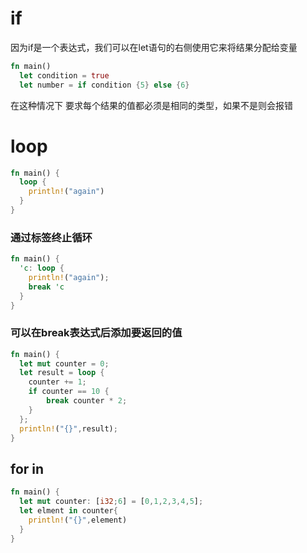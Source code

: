 # if
因为if是一个表达式，我们可以在let语句的右侧使用它来将结果分配给变量
```rust
fn main()
  let condition = true
  let number = if condition {5} else {6}
```
在这种情况下 要求每个结果的值都必须是相同的类型，如果不是则会报错

# loop
```rust
fn main() {
  loop {
    println!("again")
  }
}
```
### 通过标签终止循环
```rust
fn main() {
  'c: loop {
    println!("again");
    break 'c
  }
}
```

### 可以在break表达式后添加要返回的值
```rust
fn main() {
  let mut counter = 0; 
  let result = loop {
    counter += 1;
    if counter == 10 {
        break counter * 2;
    }
  };
  println!("{}",result);
}
```

## for in

```rust
fn main() {
  let mut counter: [i32;6] = [0,1,2,3,4,5]; 
  let elment in counter{
    println!("{}",element)
  }
}
```
